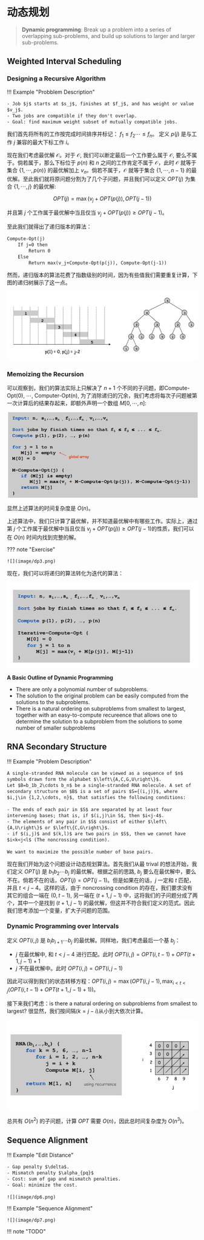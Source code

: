 # 动态规划

> **Dynamic programming**: Break up a problem into a series of overlapping sub-problems, and build up solutions to larger and larger sub-problems.

## Weighted Interval Scheduling

### Designing a Recursive Algorithm

!!! Example "Probblem Description"

    - Job $j$ starts at $s_j$, finishes at $f_j$, and has weight or value $v_j$.
    - Two jobs are compatible if they don't overlap.
    - Goal: find maximum weight subset of mutually compatible jobs.

我们首先将所有的工作按完成时间排序并标记： $f_1\le f_2\cdots\le f_n$。
定义 $p(j)$ 是与工作 $j$ 兼容的最大下标工作 $i$。

现在我们考虑最优解 $\mathcal{O}$。对于 $\mathcal{O}$, 我们可以断定最后一个工作要么属于 $\mathcal{O}$, 要么不属于。倘若属于，那么下标位于 $p(n)$ 和 $n$ 之间的工作肯定不属于 $\mathcal{O}$，此时 $\mathcal{O}$ 就等于集合 $\left\{1,\cdots, p(n)\right\}$ 的最优解加上 $v_n$。倘若不属于，$\mathcal{O}$ 就等于集合 $\left\{1, \cdots,n-1\right\}$ 的最优解。至此我们就将原问题分割为了几个子问题，并且我们可以定义 $OPT(j)$ 为集合 $\left\{1,\cdots, j\right\}$ 的最优解:

$$
OPT(j)=\max (v_j+OPT(p(j)), OPT(j-1))
$$

并且第 $j$ 个工作属于最优解中当且仅当 $v_j+OPT(p(j))\ge OPT(j-1)$。

至此我们就得出了递归版本的算法：

```
Compute-Opt(j)
    If j=0 then
        Return 0
    Else
        Return max(v_j+Compute-Opt(p(j)), Compute-Opt(j-1))
```

然而，递归版本的算法花费了指数级别的时间，因为有些值我们需要重复计算，下图的递归树展示了这一点。

![](image/dp1.png)

### Memoizing the Recursion

可以观察到，我们的算法实际上只解决了 $n+1$ 个不同的子问题，即Compute-Opt(0), $\cdots$, Computer-Opt(n), 为了消除递归的冗余，我们考虑将每次子问题被第一次计算后的结果存起来，即额外声明一个数组 $M[0,\cdots, n]$:

![](image/dp2.png)

显然上述算法的时间复杂度是 $O(n)$。

上述算法中，我们只计算了最优解，并不知道最优解中有哪些工作。实际上，通过第 $j$ 个工作属于最优解中当且仅当 $v_j+OPT(p(j))\ge OPT(j-1)$的性质，我们可以在 $O(n)$ 时间内找到完整的解。

??? note "Exercise"

    ![](image/dp3.png)


现在，我们可以将递归的算法转化为迭代的算法：

![](image/dp4.png)

**A Basic Outline of Dynamic Programming**

- There are only a polynomial number of subproblems.
- The solution to the original problem can be easily computed from the solutions to the subproblems.
- There is a natural ordering on subproblems from smallest to largest, together with an easy-to-compute recureence that allows one to determine the solution to a subproblem from the solutions to some number of smaller subproblems


## RNA Secondary Structure

!!! Example "Problem Description"

    A single-stranded RNA molecule can be viewed as a sequence of $n$ symbols drawn form the alphabet $\left\{A,C,G,U\right\}$.
    Let $B=b_1b_2\cdots b_n$ be a single-stranded RNA molecule. A set of secondary structure on $B$ is a set of pairs $S={(i,j)}$, where $i,j\in {1,2,\cdots, n}$, that satisfies the following conditions:

    - The ends of each pair in $S$ are separated by at least four intervening bases; that is, if $(i,j)\in S$, then $i<j-4$.
    - The elements of any pair in $S$ consist of either $\left\{A,U\right\}$ or $\left\{C,G\right\}$.
    - if $(i,j)$ and $(k,l)$ are two pairs in $S$, then we cannot have $i<k<j<l$ (The noncrossing condition).

    We want to maximize the possible number of base pairs.

现在我们开始为这个问题设计动态规划算法。首先我们从最 trival 的想法开始，我们定义 $OPT(j)$ 是 $b_1b_2\cdots b_j$ 的最优解。根据之前的思路, $b_j$ 要么在最优解中，要么不在。倘若不在的话，$OPT(j)=OPT(j-1)$。但是如果在的话，$j$ 一定和 $t$ 匹配，并且 $t<j-4$。这样的话，由于 noncrossing condition 的存在，我们要求没有其它的组合一端在 $(0,t-1)$, 另一端在 $(t+1, j-1)$ 中，这将我们的子问题分成了两个，其中一个是找到 $(t+1, j-1)$ 的最优解，但这并不符合我们定义的范式。因此我们思考添加一个变量，扩大子问题的范围。

### Dynamic Programming over Intervals

定义 $OPT(i,j)$ 是 $b_ib_{i+1}\cdots b_j$ 的最优解。同样地，我们考虑最后一个基 $b_j$：

- $j$ 在最优解中, 和 $t<j-4$ 进行匹配。此时 $OPT(i,j)=OPT(i,t-1)+OPT(t+1,j-1)+1$
- $j$ 不在最优解中。此时 $OPT(i,j)=OPT(i,j-1)$

因此可以得到我们的状态转移方程：$OPT(i,j)=\max(OPT(i,j-1),\max_{i<t<j}(OPT(i,t-1)+OPT(t+1,j-1)+1))$。

接下来我们考虑：is there a natural ordering on subproblems from smallest to largest?
很显然，我们按间隔($k=j-i$)从小到大依次计算。

![](image/dp5.png)

总共有 $O(n^2)$ 的子问题，计算 $OPT$ 需要 $O(n)$，因此总时间复杂度为 $O(n^3)$。

## Sequence Alignment

!!! Example "Edit Distance"

    - Gap penalty $\delta$.
    - Mismatch penalty $\alpha_{pq}$
    - Cost: sum of gap and mismatch penalties.
    - Goal: minimize the cost.

    ![](image/dp6.png)

!!! Example "Sequence Alignment"

    ![](image/dp7.png)

!!! note "TODO"

